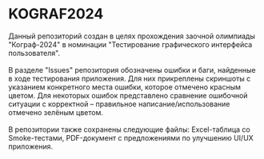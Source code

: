 # KOGRAF2024

Данный репозиторий создан в целях прохождения заочной олимпиады "Кограф-2024" в номинации "Тестирование графического интерфейса пользователя".
<br />
<br />
В разделе "Issues" репозитория обозначены ошибки и баги, найденные в ходе тестирования приложения. Для них прикреплены скриншоты с указанием конкретного места ошибки, которое отмечено красным цветом.
Для некоторых ошибок представлено сравнение ошибочной ситуации с корректной – правильное написание/использование отмечено зелёным цветом.
<br />
<br />
В репозитории также сохранены следующие файлы: Excel-таблица со Smoke-тестами, PDF-документ с предложениями по улучшению UI/UX приложения.
